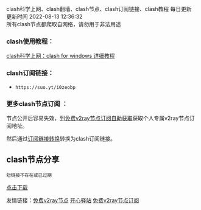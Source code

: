 clash科学上网、clash翻墙、clash节点、clash订阅链接、clash教程 每日更新  更新时间 2022-08-13 12:36:32  
所有clash节点都爬取自网络，请勿用于非法用途  

### clash使用教程：

[clash科学上网：clash for windows 详细教程](https://www.v2rayfree.eu.org/post/clash-for-windows-tutorial/)

### clash订阅链接：

- `https://suo.yt/i0zeobp`  
### 更多clash节点订阅 ：
节点公开后容易失效，到[免费v2ray节点订阅自助获取](https://www.v2rayfree.eu.org/post/free-v2ray/)获取个人专属v2ray节点订阅地址。

然后通过[订阅链接转换](https://www.v2rayfree.eu.org/post/v2ray-to-clash/)转换为clash订阅链接。

## clash节点分享
```  
短链接不存在或已过期
```

[点击下载](https://github.com/aiboboxx/clashfree/blob/main/clash.yml)

友情链接：[免费v2ray节点](https://www.v2rayfree.eu.org)  [开心驿站](https://www.kxyz.eu.org)  [免费v2ray节点订阅](https://github.com/aiboboxx/v2rayfree) 

